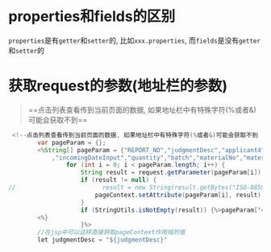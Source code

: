 # properties和fields的区别

`properties`是有`getter`和`setter`的, 比如`xxx.properties`, 而`fields`是没有`getter`和`setter`的







# 获取request的参数(地址栏的参数)

> ==点击列表查看传到当前页面的数据, 如果地址栏中有特殊字符(%或者&)可能会获取不到==

```java
 <!--点击列表查看传到当前页面的数据, 如果地址栏中有特殊字符(%或者&)可能会获取不到 -->
        var pageParam = {};
        <%String[] pageParam = {"REPORT_NO","judgmentDesc","applicant4","checkDate","supplier","sendTo","makeCheckId","reportNo"
            ,"incomingDateInput","quantity","batch","materialNo","materialName"};
                for (int i = 0; i < pageParam.length; i++) {
                    String result = request.getParameter(pageParam[i]);
                    if (result != null) {
//                        result = new String(result.getBytes("ISO-8859-1"), "UTF-8");
                        pageContext.setAttribute(pageParam[i], result);
                    }
                    if (StringUtils.isNotEmpty(result)) {%>pageParam['<%=pageParam[i]%>'] = "<%=result%>";
        <%}
                    }%>
		//在jsp中可以这样直接获取pageContext作用域的值
        let judgmentDesc = "${judgmentDesc}"
```

